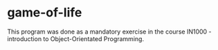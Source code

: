 # game-of-life
This program was done as a mandatory exercise in the course IN1000 - introduction to Object-Orientated Programming.
